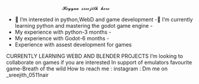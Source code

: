 
                         𝓗𝓮𝔂𝔂𝓪𝓪 𝓼𝓻𝓮𝓮𝓳𝓲𝓽𝓱 𝓱𝓮𝓻𝓮


- 👀 I’m interested in python,WebD and game development -🌱 I’m currently learning python and mastering the godot game engine -
- My experience with python-3 months -
- My experience with Godot-6 months -
- Experience with assest development for games

CURRENTLY LEARNING WEBD AND BLENDER PROJECTS
I’m looking to collaborate on games if you are interested
In support of emulators
favourite game-Breath of the wild
How to reach me : instagram : Dm me on _sreejith_0511nair
